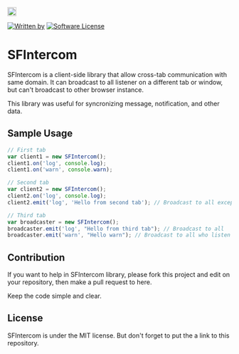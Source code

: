<a href="https://www.patreon.com/stefansarya"><img src="http://anisics.stream/assets/img/support-badge.png" height="20"></a>

[![Written by](https://img.shields.io/badge/Written%20by-ScarletsFiction-%231e87ff.svg)](LICENSE)
[![Software License](https://img.shields.io/badge/License-MIT-brightgreen.svg)](LICENSE)

# SFIntercom
SFIntercom is a client-side library that allow cross-tab communication with same domain.
It can broadcast to all listener on a different tab or window, but can't broadcast to other browser instance.

This library was useful for syncronizing message, notification, and other data.

## Sample Usage

```js
// First tab
var client1 = new SFIntercom();
client1.on('log', console.log);
client1.on('warn', console.warn);

// Second tab
var client2 = new SFIntercom();
client2.on('log', console.log);
client2.emit('log', 'Hello from second tab'); // Broadcast to all except this tab

// Third tab
var broadcaster = new SFIntercom();
broadcaster.emit('log', "Hello from third tab"); // Broadcast to all
broadcaster.emit('warn', "Hello warn"); // Broadcast to all who listen to 'warn'
```

## Contribution

If you want to help in SFIntercom library, please fork this project and edit on your repository, then make a pull request to here.

Keep the code simple and clear.

## License

SFIntercom is under the MIT license.
But don't forget to put the a link to this repository.
